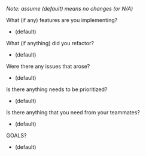_Note: assume (default) means no changes (or N/A)_

What (if any) features are you implementing?
- (default)

What (if anything) did you refactor?
- (default)

Were there any issues that arose?
- (default)

Is there anything needs to be prioritized?
- (default)

Is there anything that you need from your teammates?
- (default)

GOALS?
- (default)
